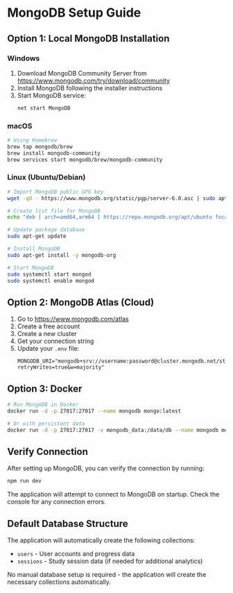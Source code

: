 # MongoDB Setup Guide

## Option 1: Local MongoDB Installation

### Windows
1. Download MongoDB Community Server from https://www.mongodb.com/try/download/community
2. Install MongoDB following the installer instructions
3. Start MongoDB service:
   ```cmd
   net start MongoDB
   ```

### macOS
```bash
# Using Homebrew
brew tap mongodb/brew
brew install mongodb-community
brew services start mongodb/brew/mongodb-community
```

### Linux (Ubuntu/Debian)
```bash
# Import MongoDB public GPG key
wget -qO - https://www.mongodb.org/static/pgp/server-6.0.asc | sudo apt-key add -

# Create list file for MongoDB
echo "deb [ arch=amd64,arm64 ] https://repo.mongodb.org/apt/ubuntu focal/mongodb-org/6.0 multiverse" | sudo tee /etc/apt/sources.list.d/mongodb-org-6.0.list

# Update package database
sudo apt-get update

# Install MongoDB
sudo apt-get install -y mongodb-org

# Start MongoDB
sudo systemctl start mongod
sudo systemctl enable mongod
```

## Option 2: MongoDB Atlas (Cloud)

1. Go to https://www.mongodb.com/atlas
2. Create a free account
3. Create a new cluster
4. Get your connection string
5. Update your `.env` file:
   ```
   MONGODB_URI="mongodb+srv://username:password@cluster.mongodb.net/studymaster?retryWrites=true&w=majority"
   ```

## Option 3: Docker

```bash
# Run MongoDB in Docker
docker run -d -p 27017:27017 --name mongodb mongo:latest

# Or with persistent data
docker run -d -p 27017:27017 -v mongodb_data:/data/db --name mongodb mongo:latest
```

## Verify Connection

After setting up MongoDB, you can verify the connection by running:

```bash
npm run dev
```

The application will attempt to connect to MongoDB on startup. Check the console for any connection errors.

## Default Database Structure

The application will automatically create the following collections:
- `users` - User accounts and progress data
- `sessions` - Study session data (if needed for additional analytics)

No manual database setup is required - the application will create the necessary collections automatically.